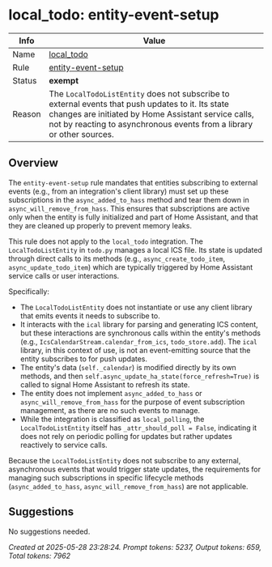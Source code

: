 # local_todo: entity-event-setup

| Info   | Value                                                                    |
|--------|--------------------------------------------------------------------------|
| Name   | [local_todo](https://www.home-assistant.io/integrations/local_todo/) |
| Rule   | [entity-event-setup](https://developers.home-assistant.io/docs/core/integration-quality-scale/rules/entity-event-setup)                                                     |
| Status | **exempt**                                       |
| Reason | The `LocalTodoListEntity` does not subscribe to external events that push updates to it. Its state changes are initiated by Home Assistant service calls, not by reacting to asynchronous events from a library or other sources. |

## Overview

The `entity-event-setup` rule mandates that entities subscribing to external events (e.g., from an integration's client library) must set up these subscriptions in the `async_added_to_hass` method and tear them down in `async_will_remove_from_hass`. This ensures that subscriptions are active only when the entity is fully initialized and part of Home Assistant, and that they are cleaned up properly to prevent memory leaks.

This rule does not apply to the `local_todo` integration. The `LocalTodoListEntity` in `todo.py` manages a local ICS file. Its state is updated through direct calls to its methods (e.g., `async_create_todo_item`, `async_update_todo_item`) which are typically triggered by Home Assistant service calls or user interactions.

Specifically:
*   The `LocalTodoListEntity` does not instantiate or use any client library that emits events it needs to subscribe to.
*   It interacts with the `ical` library for parsing and generating ICS content, but these interactions are synchronous calls within the entity's methods (e.g., `IcsCalendarStream.calendar_from_ics`, `todo_store.add`). The `ical` library, in this context of use, is not an event-emitting source that the entity subscribes to for push updates.
*   The entity's data (`self._calendar`) is modified directly by its own methods, and then `self.async_update_ha_state(force_refresh=True)` is called to signal Home Assistant to refresh its state.
*   The entity does not implement `async_added_to_hass` or `async_will_remove_from_hass` for the purpose of event subscription management, as there are no such events to manage.
*   While the integration is classified as `local_polling`, the `LocalTodoListEntity` itself has `_attr_should_poll = False`, indicating it does not rely on periodic polling for updates but rather updates reactively to service calls.

Because the `LocalTodoListEntity` does not subscribe to any external, asynchronous events that would trigger state updates, the requirements for managing such subscriptions in specific lifecycle methods (`async_added_to_hass`, `async_will_remove_from_hass`) are not applicable.

## Suggestions

No suggestions needed.

_Created at 2025-05-28 23:28:24. Prompt tokens: 5237, Output tokens: 659, Total tokens: 7962_

